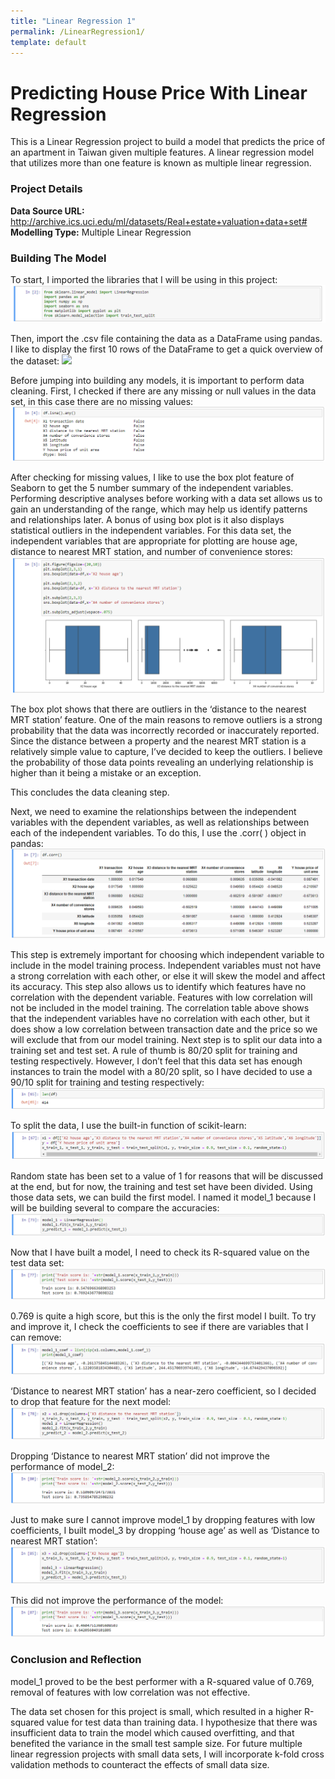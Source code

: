 ```yaml
---
title: "Linear Regression 1"
permalink: /LinearRegression1/
template: default
---
```


# Predicting House Price With Linear Regression
This is a Linear Regression project to build a model that predicts the price of an apartment in Taiwan given multiple features. A linear regression model that utilizes more than one feature is known as multiple linear regression.  

### Project Details
**Data Source URL:** http://archive.ics.uci.edu/ml/datasets/Real+estate+valuation+data+set# <br>
**Modelling Type:** Multiple Linear Regression

### Building The Model
To start, I imported the libraries that I will be using in this project:
![Image1](images/LinReg1/LR1-1.png)

Then, import the .csv file containing the data as a DataFrame using pandas. I like to display the first 10 rows of the DataFrame to get a quick overview of the dataset: 
<img src="LN1-1.png" width="800" />

Before jumping into building any models, it is important to perform data cleaning. First, I checked if there are any missing or null values in the data set, in this case there are no missing values: 
![Image3](https://github.com/brandenmoo/brandenmoo.github.io/blob/master/images/LinReg1/LN1-3.png)

After checking for missing values, I like to use the box plot feature of Seaborn to get the 5 number summary of the independent variables. Performing descriptive analyses before working with a data set allows us to gain an understanding of the range, which may help us identify patterns and relationships later. A bonus of using box plot is it also displays statistical outliers in the independent variables. For this data set, the independent variables that are appropriate for plotting are house age, distance to nearest MRT station, and number of convenience stores: 
![Image4](https://github.com/brandenmoo/brandenmoo.github.io/blob/master/images/LinReg1/LN1-4.png)

The box plot shows that there are outliers in the ‘distance to the nearest MRT station’ feature. One of the main reasons to remove outliers is a strong probability that the data was incorrectly recorded or inaccurately reported. Since the distance between a property and the nearest MRT station is a relatively simple value to capture, I’ve decided to keep the outliers. I believe the probability of those data points revealing an underlying relationship is higher than it being a mistake or an exception. 

This concludes the data cleaning step. 

Next, we need to examine the relationships between the independent variables with the dependent variables, as well as relationships between each of the independent variables. To do this, I use the .corr( ) object in pandas: 
![Image5](https://github.com/brandenmoo/brandenmoo.github.io/blob/master/images/LinReg1/LN1-5.png)

This step is extremely important for choosing which independent variable to include in the model training process. Independent variables must not have a strong correlation with each other, or else it will skew the model and affect its accuracy. This step also allows us to identify which features have no correlation with the dependent variable. Features with low correlation will not be included in the model training. The correlation table above shows that the independent variables have no correlation with each other, but it does show a low correlation between transaction date and the price so we will exclude that from our model training. 
Next step is to split our data into a training set and test set. A rule of thumb is 80/20 split for training and testing respectively. However, I don’t feel that this data set has enough instances to train the model with a 80/20 split, so I have decided to use a 90/10 split for training and testing respectively: 
![Image6](https://github.com/brandenmoo/brandenmoo.github.io/blob/master/images/LinReg1/LN1-6.png)

To split the data, I use the built-in function of scikit-learn: 
![Image7](https://github.com/brandenmoo/brandenmoo.github.io/blob/master/images/LinReg1/LN1-7.png)

Random state has been set to a value of 1 for reasons that will be discussed at the end, but for now, the training and test set have been divided. 
Using those data sets, we can build the first model. I named it model_1 because I will be building several to compare the accuracies: 
![Image8](https://github.com/brandenmoo/brandenmoo.github.io/blob/master/images/LinReg1/LN1-8.png)

Now that I have built a model, I need to check its R-squared value on the test data set: 
![Image9](https://github.com/brandenmoo/brandenmoo.github.io/blob/master/images/LinReg1/LN1-9.png)

0.769 is quite a high score, but this is the only the first model I built. To try and improve it, I check the coefficients to see if there are variables that I can remove: 
![Image10](https://github.com/brandenmoo/brandenmoo.github.io/blob/master/images/LinReg1/LN1-10.png)

‘Distance to nearest MRT station’ has a near-zero coefficient, so I decided to drop that feature for the next model: 
![Image11](https://github.com/brandenmoo/brandenmoo.github.io/blob/master/images/LinReg1/LN1-11.png)

Dropping ‘Distance to nearest MRT station’ did not improve the performance of model_2: 
![Image12](https://github.com/brandenmoo/brandenmoo.github.io/blob/master/images/LinReg1/LN1-12.png)

Just to make sure I cannot improve model_1 by dropping features with low coefficients, I built model_3 by dropping ‘house age’ as well as ‘Distance to nearest MRT station’: 
![Image13](https://github.com/brandenmoo/brandenmoo.github.io/blob/master/images/LinReg1/LN1-13.png)

 This did not improve the performance of the model: 
![Image14](https://github.com/brandenmoo/brandenmoo.github.io/blob/master/images/LinReg1/LN1-14.png)


### Conclusion and Reflection
model_1 proved to be the best performer with a R-squared value of 0.769, removal of features with low correlation was not effective. 

The data set chosen for this project is small, which resulted in a higher R-squared value for test data than training data. I hypothesize that there was insufficient data to train the model which caused overfitting, and that benefited the variance in the small test sample size. For future multiple linear regression projects with small data sets, I will incorporate k-fold cross validation methods to counteract the effects of small data size. 
